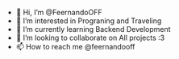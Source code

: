 - 👋 Hi, I’m @FeernandoOFF
- 👀 I’m interested in Prograning and Traveling
- 🌱 I’m currently learning Backend Development
- 💞️ I’m looking to collaborate on All projects :3
- 📫 How to reach me @feernandooff

<!---
FeernandoOFF/FeernandoOFF is a ✨ special ✨ repository because its `README.md` (this file) appears on your GitHub profile.
You can click the Preview link to take a look at your changes.
--->
